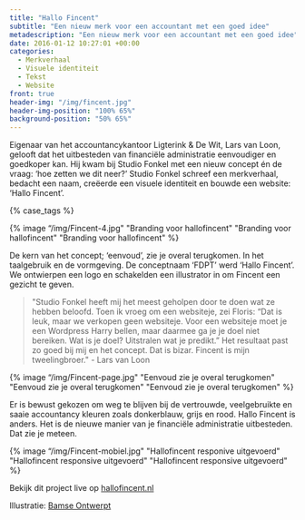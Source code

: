 ```yaml
---
title: "Hallo Fincent"
subtitle: "Een nieuw merk voor een accountant met een goed idee"
metadescription: "Een nieuw merk voor een accountant met een goed idee"
date: 2016-01-12 10:27:01 +00:00
categories:
  - Merkverhaal
  - Visuele identiteit
  - Tekst
  - Website
front: true
header-img: "/img/fincent.jpg"
header-img-position: "100% 65%"
background-position: "50% 65%"
---
```


Eigenaar van het accountancykantoor Ligterink & De Wit, Lars van Loon, gelooft dat het uitbesteden van financiële administratie eenvoudiger en goedkoper kan. Hij kwam bij Studio Fonkel met een nieuw concept én de vraag: ‘hoe zetten we dit neer?’ Studio Fonkel schreef een merkverhaal, bedacht een naam, creëerde een visuele identiteit en bouwde een website: ‘Hallo Fincent’.

{% case_tags %}

{% image “/img/Fincent-4.jpg" "Branding voor hallofincent" "Branding voor hallofincent" "Branding voor hallofincent" %}

De kern van het concept; ‘eenvoud’, zie je overal terugkomen. In het taalgebruik en de vormgeving. De conceptnaam ‘FDPT’ werd ‘Hallo Fincent’. We ontwierpen een logo en schakelden een illustrator in om Fincent een gezicht te geven.    

> "Studio Fonkel heeft mij het meest geholpen door te doen wat ze hebben beloofd. Toen ik vroeg om een websiteje, zei Floris: “Dat is leuk, maar we verkopen geen websiteje. Voor een websiteje moet je een Wordpress Harry bellen, maar daarmee ga je je doel niet bereiken. Wat is je doel? Uitstralen wat je predikt.” Het resultaat past zo goed bij mij en het concept. Dat is bizar. Fincent is mijn tweelingbroer." - Lars van Loon

{% image “/img/Fincent-page.jpg" "Eenvoud zie je overal terugkomen" "Eenvoud zie je overal terugkomen" "Eenvoud zie je overal terugkomen" %}

Er is bewust gekozen om weg te blijven bij de vertrouwde, veelgebruikte en saaie accountancy kleuren zoals donkerblauw, grijs en rood. Hallo Fincent is anders. Het is de nieuwe manier van je financiële administratie uitbesteden. Dat zie je meteen.

{% image “/img/Fincent-mobiel.jpg" "Hallofincent responive uitgevoerd" "Hallofincent responsive uitgevoerd" "Hallofincent responsive uitgevoerd" %}

Bekijk dit project live op <a href="http://hallofincent.nl/" target="_blank">hallofincent.nl</a>

Illustratie: <a href="http://www.bamseontwerpt.nl/" target="_blank">Bamse Ontwerpt</a>
